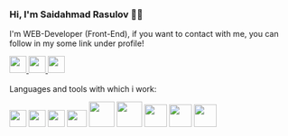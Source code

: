 ### Hi, I'm Saidahmad Rasulov 🧑‍💻
I'm WEB-Developer (Front-End), if you want to contact with me, you can follow in my some link under profile!

<a href='https://t.me/Rasulov_57' target='_blank'>
    <img src='https://avatars.mds.yandex.net/i?id=a5ca45ebc1978fac6470427e1cfe8b00ba9df5ca-9237877-images-thumbs&n=13' width='30px' />
</a>
<a href='https://www.instagram.com/_rasulov_.07' target='_blank'>
    <img src='https://avatars.mds.yandex.net/i?id=d0f4abed7a73142a485199da34c7c3491ac9e7b3-10132637-images-thumbs&n=13' width='30px' />
</a>
<a href='https://vk.com/angel_c_nebec' target='_blank'>
    <img src='https://avatars.mds.yandex.net/i?id=cd21c7bc331170ff81e8c0ea9a513d1ef7fdba4b-8497057-images-thumbs&n=13' width='30px' />
</a>
<br />
<br />
Languages and tools with which i work: 

<code><img src='https://pbs.twimg.com/media/DgvC_pWX0AACW_L.jpg' width='30px' /></code>
<code><img src='https://yt3.ggpht.com/ytc/AKedOLTJD5FAJe0M0sjMKIi4gr2cLbw4mr572sQ2vs-S=s900-c-k-c0x00ffffff-no-rj' width='30px' /></code>
<code><img src='https://avatars.mds.yandex.net/i?id=6dfa4b5f9c7398c537d29f15c9c1dc13a5971b38-7014775-images-thumbs&n=13' width='30px'  /></code>
<code><img src='https://avatars.mds.yandex.net/i?id=858f366e2cad2105d4d79e2f24d6333cf9e3a9bd-6222399-images-thumbs&n=13' width='35px' height='30px'  /></code>
<code><img src='https://avatars.mds.yandex.net/i?id=377c020e7e4d47d5db18aadca9568ed52c4751e5-6503967-images-thumbs&n=13' width='45px' /></code>
<code><img src='https://avatars.mds.yandex.net/i?id=4514b142a158a48da033eb8ec1264cebe7f84e96-5876418-images-thumbs&n=13' width='45px' /></code>
<code><img src='https://avatars.mds.yandex.net/i?id=99be91b659fee7bedc5188c1d3af10704bdc333a-9181946-images-thumbs&n=13' width='40px' /></code>
<code><img src='https://encrypted-tbn0.gstatic.com/images?q=tbn:ANd9GcQybQ9296S3HQxCEmN2B7gK4a2H5hlUCBYKIA&usqp=CAU' width='40px' /></code>
<code><img src='https://encrypted-tbn0.gstatic.com/images?q=tbn:ANd9GcT4ev14ptwsgUY4H3TsmBfoJ3mVFAXzOPRIlQ&usqp=CAU' width='40px' /></code>
